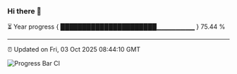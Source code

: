 ### Hi there 👋

⏳ Year progress { ██████████████████████▁▁▁▁▁▁▁▁ } 75.44 %

---

⏰ Updated on Fri, 03 Oct 2025 08:44:10 GMT

![Progress Bar CI](https://github.com/IshwaranRudhara/GIT-ACTION/workflows/Progress%20Bar%20CI/badge.svg)
